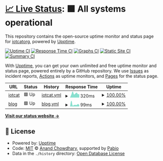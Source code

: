 # [📈 Live Status](https://status.yimian.xyz): <!--live status--> **🟩 All systems operational**

This repository contains the open-source uptime monitor and status page for [iotcatorg](https://status.yimian.xyz), powered by [Upptime](https://github.com/upptime/upptime).

[![Uptime CI](https://github.com/iotcatorg/upptime/workflows/Uptime%20CI/badge.svg)](https://github.com/iotcatorg/upptime/actions?query=workflow%3A%22Uptime+CI%22)
[![Response Time CI](https://github.com/iotcatorg/upptime/workflows/Response%20Time%20CI/badge.svg)](https://github.com/iotcatorg/upptime/actions?query=workflow%3A%22Response+Time+CI%22)
[![Graphs CI](https://github.com/iotcatorg/upptime/workflows/Graphs%20CI/badge.svg)](https://github.com/iotcatorg/upptime/actions?query=workflow%3A%22Graphs+CI%22)
[![Static Site CI](https://github.com/iotcatorg/upptime/workflows/Static%20Site%20CI/badge.svg)](https://github.com/iotcatorg/upptime/actions?query=workflow%3A%22Static+Site+CI%22)
[![Summary CI](https://github.com/iotcatorg/upptime/workflows/Summary%20CI/badge.svg)](https://github.com/iotcatorg/upptime/actions?query=workflow%3A%22Summary+CI%22)

With [Upptime](https://upptime.js.org), you can get your own unlimited and free uptime monitor and status page, powered entirely by a GitHub repository. We use [Issues](https://github.com/iotcatorg/upptime/issues) as incident reports, [Actions](https://github.com/iotcatorg/upptime/actions) as uptime monitors, and [Pages](https://status.yimian.xyz) for the status page.

<!--start: status pages-->
<!-- This summary is generated by Upptime (https://github.com/upptime/upptime) -->
<!-- Do not edit this manually, your changes will be overwritten -->
<!-- prettier-ignore -->
| URL | Status | History | Response Time | Uptime |
| --- | ------ | ------- | ------------- | ------ |
| <img alt="" src="https://icons.duckduckgo.com/ip3/iotcat.me.ico" height="13"> [iotcat](https://iotcat.me) | 🟩 Up | [iotcat.yml](https://github.com/iotcatorg/upptime/commits/HEAD/history/iotcat.yml) | <details><summary><img alt="Response time graph" src="./graphs/iotcat/response-time-week.png" height="20"> 320ms</summary><br><a href="https://status.yimian.xyz/history/iotcat"><img alt="Response time 331" src="https://img.shields.io/endpoint?url=https%3A%2F%2Fraw.githubusercontent.com%2Fiotcatorg%2Fupptime%2FHEAD%2Fapi%2Fiotcat%2Fresponse-time.json"></a><br><a href="https://status.yimian.xyz/history/iotcat"><img alt="24-hour response time 286" src="https://img.shields.io/endpoint?url=https%3A%2F%2Fraw.githubusercontent.com%2Fiotcatorg%2Fupptime%2FHEAD%2Fapi%2Fiotcat%2Fresponse-time-day.json"></a><br><a href="https://status.yimian.xyz/history/iotcat"><img alt="7-day response time 320" src="https://img.shields.io/endpoint?url=https%3A%2F%2Fraw.githubusercontent.com%2Fiotcatorg%2Fupptime%2FHEAD%2Fapi%2Fiotcat%2Fresponse-time-week.json"></a><br><a href="https://status.yimian.xyz/history/iotcat"><img alt="30-day response time 362" src="https://img.shields.io/endpoint?url=https%3A%2F%2Fraw.githubusercontent.com%2Fiotcatorg%2Fupptime%2FHEAD%2Fapi%2Fiotcat%2Fresponse-time-month.json"></a><br><a href="https://status.yimian.xyz/history/iotcat"><img alt="1-year response time 331" src="https://img.shields.io/endpoint?url=https%3A%2F%2Fraw.githubusercontent.com%2Fiotcatorg%2Fupptime%2FHEAD%2Fapi%2Fiotcat%2Fresponse-time-year.json"></a></details> | <details><summary><a href="https://status.yimian.xyz/history/iotcat">100.00%</a></summary><a href="https://status.yimian.xyz/history/iotcat"><img alt="All-time uptime 96.58%" src="https://img.shields.io/endpoint?url=https%3A%2F%2Fraw.githubusercontent.com%2Fiotcatorg%2Fupptime%2FHEAD%2Fapi%2Fiotcat%2Fuptime.json"></a><br><a href="https://status.yimian.xyz/history/iotcat"><img alt="24-hour uptime 100.00%" src="https://img.shields.io/endpoint?url=https%3A%2F%2Fraw.githubusercontent.com%2Fiotcatorg%2Fupptime%2FHEAD%2Fapi%2Fiotcat%2Fuptime-day.json"></a><br><a href="https://status.yimian.xyz/history/iotcat"><img alt="7-day uptime 100.00%" src="https://img.shields.io/endpoint?url=https%3A%2F%2Fraw.githubusercontent.com%2Fiotcatorg%2Fupptime%2FHEAD%2Fapi%2Fiotcat%2Fuptime-week.json"></a><br><a href="https://status.yimian.xyz/history/iotcat"><img alt="30-day uptime 99.77%" src="https://img.shields.io/endpoint?url=https%3A%2F%2Fraw.githubusercontent.com%2Fiotcatorg%2Fupptime%2FHEAD%2Fapi%2Fiotcat%2Fuptime-month.json"></a><br><a href="https://status.yimian.xyz/history/iotcat"><img alt="1-year uptime 96.58%" src="https://img.shields.io/endpoint?url=https%3A%2F%2Fraw.githubusercontent.com%2Fiotcatorg%2Fupptime%2FHEAD%2Fapi%2Fiotcat%2Fuptime-year.json"></a></details>
| <img alt="" src="https://icons.duckduckgo.com/ip3/blog.iotcat.me.ico" height="13"> [blog](https://blog.iotcat.me) | 🟩 Up | [blog.yml](https://github.com/iotcatorg/upptime/commits/HEAD/history/blog.yml) | <details><summary><img alt="Response time graph" src="./graphs/blog/response-time-week.png" height="20"> 99ms</summary><br><a href="https://status.yimian.xyz/history/blog"><img alt="Response time 138" src="https://img.shields.io/endpoint?url=https%3A%2F%2Fraw.githubusercontent.com%2Fiotcatorg%2Fupptime%2FHEAD%2Fapi%2Fblog%2Fresponse-time.json"></a><br><a href="https://status.yimian.xyz/history/blog"><img alt="24-hour response time 73" src="https://img.shields.io/endpoint?url=https%3A%2F%2Fraw.githubusercontent.com%2Fiotcatorg%2Fupptime%2FHEAD%2Fapi%2Fblog%2Fresponse-time-day.json"></a><br><a href="https://status.yimian.xyz/history/blog"><img alt="7-day response time 99" src="https://img.shields.io/endpoint?url=https%3A%2F%2Fraw.githubusercontent.com%2Fiotcatorg%2Fupptime%2FHEAD%2Fapi%2Fblog%2Fresponse-time-week.json"></a><br><a href="https://status.yimian.xyz/history/blog"><img alt="30-day response time 103" src="https://img.shields.io/endpoint?url=https%3A%2F%2Fraw.githubusercontent.com%2Fiotcatorg%2Fupptime%2FHEAD%2Fapi%2Fblog%2Fresponse-time-month.json"></a><br><a href="https://status.yimian.xyz/history/blog"><img alt="1-year response time 138" src="https://img.shields.io/endpoint?url=https%3A%2F%2Fraw.githubusercontent.com%2Fiotcatorg%2Fupptime%2FHEAD%2Fapi%2Fblog%2Fresponse-time-year.json"></a></details> | <details><summary><a href="https://status.yimian.xyz/history/blog">100.00%</a></summary><a href="https://status.yimian.xyz/history/blog"><img alt="All-time uptime 98.98%" src="https://img.shields.io/endpoint?url=https%3A%2F%2Fraw.githubusercontent.com%2Fiotcatorg%2Fupptime%2FHEAD%2Fapi%2Fblog%2Fuptime.json"></a><br><a href="https://status.yimian.xyz/history/blog"><img alt="24-hour uptime 100.00%" src="https://img.shields.io/endpoint?url=https%3A%2F%2Fraw.githubusercontent.com%2Fiotcatorg%2Fupptime%2FHEAD%2Fapi%2Fblog%2Fuptime-day.json"></a><br><a href="https://status.yimian.xyz/history/blog"><img alt="7-day uptime 100.00%" src="https://img.shields.io/endpoint?url=https%3A%2F%2Fraw.githubusercontent.com%2Fiotcatorg%2Fupptime%2FHEAD%2Fapi%2Fblog%2Fuptime-week.json"></a><br><a href="https://status.yimian.xyz/history/blog"><img alt="30-day uptime 100.00%" src="https://img.shields.io/endpoint?url=https%3A%2F%2Fraw.githubusercontent.com%2Fiotcatorg%2Fupptime%2FHEAD%2Fapi%2Fblog%2Fuptime-month.json"></a><br><a href="https://status.yimian.xyz/history/blog"><img alt="1-year uptime 98.98%" src="https://img.shields.io/endpoint?url=https%3A%2F%2Fraw.githubusercontent.com%2Fiotcatorg%2Fupptime%2FHEAD%2Fapi%2Fblog%2Fuptime-year.json"></a></details>

<!--end: status pages-->

[**Visit our status website →**](https://status.yimian.xyz)

## 📄 License

- Powered by: [Upptime](https://github.com/upptime/upptime)
- Code: [MIT](./LICENSE) © [Anand Chowdhary](https://anandchowdhary.com), supported by [Pabio](https://pabio.com)
- Data in the `./history` directory: [Open Database License](https://opendatacommons.org/licenses/odbl/1-0/)
